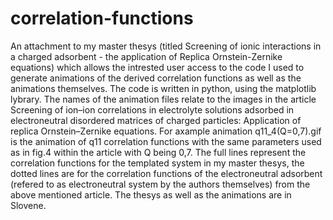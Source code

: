 # correlation-functions
An attachment to my master thesys (titled Screening of ionic interactions in a charged adsorbent - the application of Replica Ornstein-Zernike equations)
which allows the intrested user access to the code I used to generate animations of the derived correlation functions 
as well as the animations themselves. The code is written in python, using the matplotlib lybrary.
The names of the animation files relate to the images in the article Screening of ion–ion correlations in electrolyte solutions adsorbed
in electroneutral disordered matrices of charged particles: Application of replica Ornstein–Zernike equations. For axample animation q11_4(Q=0,7).gif 
is the animation of q11 correlation functions with the same parameters used as in fig.4 within the article with Q being 0,7. 
The full lines represent the correlation functions for the templated system in my master thesys, the dotted lines are for the correlation functions 
of the electroneutral adsorbent (refered to as electroneutral system by the authors themselves)  from the above mentioned article. The thesys as well as the animations are in Slovene.
